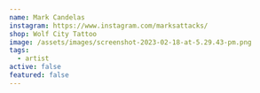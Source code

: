 ```yaml
---
name: Mark Candelas
instagram: https://www.instagram.com/marksattacks/
shop: Wolf City Tattoo
image: /assets/images/screenshot-2023-02-18-at-5.29.43-pm.png
tags:
  - artist
active: false
featured: false
---
```

